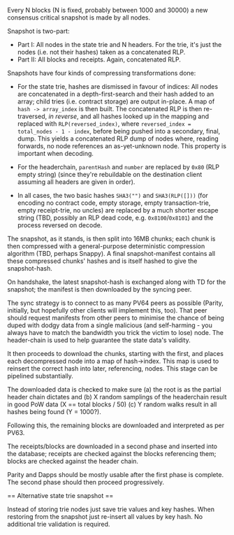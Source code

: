 Every N blocks (N is fixed, probably between 1000 and 30000) a new consensus critical snapshot is made by all nodes.

Snapshot is two-part:

- Part I: All nodes in the state trie and N headers. For the trie, it's just the nodes (i.e. not their hashes) taken as a concatenated RLP.
- Part II: All blocks and receipts. Again, concatenated RLP.

Snapshots have four kinds of compressing transformations done:

- For the state trie, hashes are dismissed in favour of indices: All nodes are concatenated in a depth-first-search and their hash added to an array; child tries (i.e. contract storage) are output in-place. A map of `hash -> array_index` is then built. The concatenated RLP is then re-traversed, _in reverse_, and all hashes looked up in the mapping and replaced with `RLP(reversed_index)`, where `reversed_index = total_nodes - 1 - index`, before being pushed into a secondary, final, dump. This yields a concatenated RLP dump of nodes where, reading forwards, no node references an as-yet-unknown node. This property is important when decoding.

- For the headerchain, `parentHash` and `number` are replaced by `0x80` (RLP empty string) (since they're rebuildable on the destination client assuming all headers are given in order).

- In all cases, the two basic hashes `SHA3("")` and `SHA3(RLP([]))` (for encoding no contract code, empty storage, empty transaction-trie, empty receipt-trie, no uncles) are replaced by a much shorter escape string (TBD, possibly an RLP dead code, e.g. `0x8100`/`0x8101`) and the process reversed on decode.

The snapshot, as it stands, is then split into 16MB chunks; each chunk is then compressed with a general-purpose deterministic compression algorithm (TBD, perhaps Snappy). A final snapshot-manifest contains all these compressed chunks' hashes and is itself hashed to give the snapshot-hash.

On handshake, the latest snapshot-hash is exchanged along with TD for the snapshot; the manifest is then downloaded by the syncing peer.

The sync strategy is to connect to as many PV64 peers as possible (Parity, initially, but hopefully other clients will implement this, too). That peer should request manifests from other peers to minimise the chance of being duped with dodgy data from a single malicious (and self-harming - you always have to match the bandwidth you trick the victim to lose) node. The header-chain is used to help guarantee the state data's validity.

It then proceeds to download the chunks, starting with the first, and places each decompressed node into a map of hash->index. This map is used to reinsert the correct hash into later, referencing, nodes. This stage can be pipelined substantially.

The downloaded data is checked to make sure (a) the root is as the partial header chain dictates and (b) X random samplings of the headerchain result in good PoW data (X == total blocks / 50) (c) Y random walks result in all hashes being found (Y = 1000?).

Following this, the remaining blocks are downloaded and interpreted as per PV63.

The receipts/blocks are downloaded in a second phase and inserted into the database; receipts are checked against the blocks referencing them; blocks are checked against the header chain.

Parity and Dapps should be mostly usable after the first phase is complete. The second phase should then proceed progressively.

== Alternative state trie snapshot ==

Instead of storing trie nodes just save trie values and key hashes. When restoring from the snapshot just re-insert all values by key hash. No additional trie validation is required.
